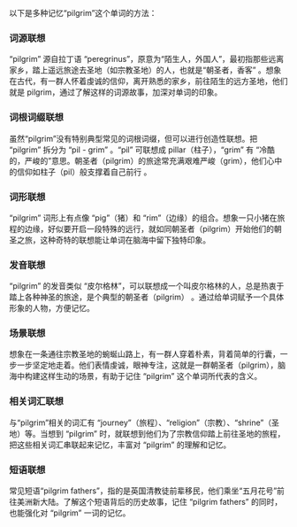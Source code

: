 以下是多种记忆“pilgrim”这个单词的方法：

### 词源联想
“pilgrim” 源自拉丁语 “peregrinus”，原意为“陌生人，外国人”，最初指那些远离家乡，踏上遥远旅途去圣地（如宗教圣地）的人，也就是“朝圣者，香客” 。想象在古代，有一群人怀着虔诚的信仰，离开熟悉的家乡，前往陌生的远方圣地，他们就是 pilgrim，通过了解这样的词源故事，加深对单词的印象。

### 词根词缀联想
虽然“pilgrim”没有特别典型常见的词根词缀，但可以进行创造性联想。把 “pilgrim” 拆分为 “pil - grim” 。“pil” 可联想成 pillar（柱子），“grim” 有 “冷酷的，严峻的”意思。朝圣者（pilgrim）的旅途常充满艰难严峻（grim），他们心中的信仰如柱子（pil）般支撑着自己前行 。

### 词形联想
“pilgrim” 词形上有点像 “pig”（猪）和 “rim”（边缘）的组合。想象一只小猪在旅程的边缘，好似要开启一段特殊的远行，就如同朝圣者（pilgrim）开始他们的朝圣之旅，这种奇特的联想能让单词在脑海中留下独特印象。

### 发音联想
“pilgrim” 的发音类似 “皮尔格林”，可以联想成一个叫皮尔格林的人，总是热衷于踏上各种神圣的旅途，是个典型的朝圣者（pilgrim） 。通过给单词赋予一个具体形象的人物，方便记忆。

### 场景联想
想象在一条通往宗教圣地的蜿蜒山路上，有一群人穿着朴素，背着简单的行囊，一步一步坚定地走着。他们表情虔诚，眼神专注，这就是一群朝圣者（pilgrim），脑海中构建这样生动的场景，有助于记住 “pilgrim” 这个单词所代表的含义。

### 相关词汇联想
与“pilgrim”相关的词汇有 “journey”（旅程）、“religion”（宗教）、“shrine”（圣地）等。当想到 “pilgrim” 时，就联想到他们为了宗教信仰踏上前往圣地的旅程，把这些相关词汇串联起来记忆，丰富对 “pilgrim” 的理解和记忆。

### 短语联想
常见短语“pilgrim fathers”，指的是英国清教徒前辈移民，他们乘坐“五月花号”前往美洲新大陆。了解这个短语背后的历史故事，记住 “pilgrim fathers” 的同时，也能强化对 “pilgrim” 一词的记忆。 
